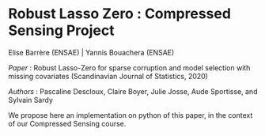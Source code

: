 # Robust Lasso Zero : Compressed Sensing Project
Elise Barrère (ENSAE) | Yannis Bouachera (ENSAE)

*Paper* : Robust Lasso-Zero for sparse corruption and model selection with missing covariates (Scandinavian Journal of Statistics, 2020)

*Authors* : Pascaline Descloux, Claire Boyer, Julie Josse, Aude Sportisse, and Sylvain Sardy

We propose here an implementation on python of this paper, in the context of our Compressed Sensing course.
